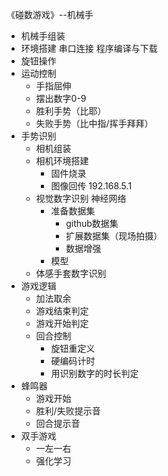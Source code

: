 《碰数游戏》--机械手

- 机械手组装
- 环境搭建 串口连接 程序编译与下载
- 旋钮操作
- 运动控制
	- 手指屈伸
	- 摆出数字0-9
	- 胜利手势（比耶）
	- 失败手势（比中指/挥手拜拜）
- 手势识别
    - 相机组装
    - 相机环境搭建
        - 固件烧录
        - 图像回传 192.168.5.1
	- 视觉数字识别 神经网络
    	- 准备数据集
        	- github数据集
        	- 扩展数据集（现场拍摄）
        	- 数据增强
      	- 模型
	- 体感手套数字识别
- 游戏逻辑
	- 加法取余
	- 游戏结束判定
	- 游戏开始判定
	- 回合控制
		- 旋钮重定义
		- 硬编码计时
		- 用识别数字的时长判定
- 蜂鸣器
    - 游戏开始
    - 胜利/失败提示音
    - 回合提示音
- 双手游戏
	- 一左一右
	- 强化学习

